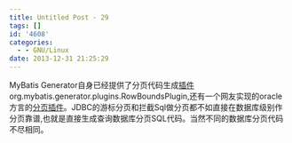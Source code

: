 ```yaml
---
title: Untitled Post - 29
tags: []
id: '4608'
categories:
  - - GNU/Linux
date: 2013-12-31 21:25:29
---
```


MyBatis Generator自身已经提供了分页代码生成[插件](http://mybatis.org/generator/reference/plugins.html)org.mybatis.generator.plugins.RowBoundsPlugin,还有一个网友实现的oracle方言的[分页插件](http://ufopw.iteye.com/blog/1289274)。JDBC的游标分页和拦截Sql做分页都不如直接在数据库级别作分页靠谱,也就是直接生成查询数据库分页SQL代码。当然不同的数据库分页代码不尽相同。